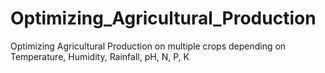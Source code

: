 # Optimizing_Agricultural_Production
Optimizing Agricultural Production on multiple crops depending on Temperature, Humidity, Rainfall, pH, N, P, K
